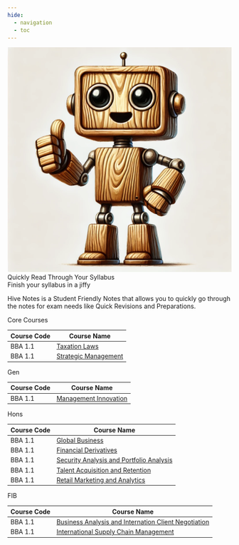 ```yaml
---
hide:
  - navigation
  - toc
---
```

<!-- Hide page title -->
<style>
  .md-typeset h1 {
    display: none;
  }
</style>

<div class="mascot-image-container">
  <img class="mascot-image" src="./assets/mascot.webp"/>
  <div class="mascot-text-container">
    <div class="mascot-text">
      Quickly Read Through Your Syllabus
      <div class="mascot-subtext">
        Finish your syllabus in a jiffy
      </div>
    </div>
  </div>
</div>

<div class="mascot-image-spacer"></div>

Hive Notes is a Student Friendly Notes that allows you to quickly go through the notes for exam needs like Quick Revisions and Preparations.
<div class="box-row">
  <div class="reason-box">
    <div class="reason-title">Core Courses</div>
<table>
  <thead>
    <tr>
      <th>Course Code</th>
      <th>Course Name</th>
    </tr>
  </thead>
  <tbody>
    <tr>
      <td>BBA 1.1</td>
      <td><a href="TAX/Module_01_INTRODUCTION_TO_TAXATION/1.a_Legal_enactments_governing_Income_Tax_in_India.html">Taxation Laws</a></td>
    </tr>
    <tr>
      <td>BBA 1.1</td>
      <td><a href="SM/Unit_01_Introduction_to_Strategic_Management/1.a_Meaning_and_Definition_of_Strategic_Management.html">Strategic Management</a></td>
    </tr>
  </tbody>
</table>
  </div>

  <div class="reason-box">
    <div class="reason-title">Gen</div>
    <table>
      <thead>
        <tr>
          <th>Course Code</th>
          <th>Course Name</th>
        </tr>
      </thead>
      <tbody>
        <tr>
          <td>BBA 1.1</td>
          <td><a href="MI/Module_01_MANAGERIAL_FUNCTIONS/1.a_Concept_of_Management.html">Management Innovation</a></td>
        </tr>
      </tbody>
    </table>
  </div>


  <div class="reason-box">
    <div class="reason-title">Hons</div>
    <table>
      <thead>
        <tr>
          <th>Course Code</th>
          <th>Course Name</th>
        </tr>
      </thead>
      <tbody>
        <tr>
          <td>BBA 1.1</td>
          <td><a href="GB/Unit-1 Introduction to Global Business/1.a Evolution of International Business.html">Global Business</a></td>
        </tr>
        <tr>
          <td>BBA 1.1</td>
          <td><a href="FD/Module_01_Introduction_to_Derivatives/1.a_Concept_of_Derivatives.html">Financial Derivatives</a></td>
        </tr>
        <tr>
          <td>BBA 1.1</td>
          <td><a href="SAPM/Unit-1 Introduction to Investment and Investment Avenues/1.a Meaning of investment.html">Security Analysis and Portfolio Analysis</a></td>
        </tr>
        <tr>
          <td>BBA 1.1</td>
          <td><a href="TAR/Module_01_Introduction/1.b_Objective_Framework.html">Talent Acquisition and Retention</a></td>
        </tr>
        <tr>
          <td>BBA 1.1</td>
          <td><a href="RMA/Module_01_Introduction_to_retailing/1.a_Reasons_for_studying_retailing.html">Retail Marketing and Analytics</a></td>
        </tr>
      </tbody>
    </table>
  </div>
  <div class="reason-box">
    <div class="reason-title">FIB</div>
    <table>
      <thead>
        <tr>
          <th>Course Code</th>
          <th>Course Name</th>
        </tr>
      </thead>
      <tbody>
        <tr>
          <td>BBA 1.1</td>
          <td><a href="BA/Unit_01_Introduction_and_Overview/1.a.a_Understanding the Sales Funnel.html">Business Analysis and Internation Client Negotiation</a></td>
        </tr>
        <tr>
          <td>BBA 1.1</td>
          <td><a href="ISCM/Module_01_INTRODUCTION_TO_SUPPLY_CHAIN_AND_GLOBAL_STRATEGY/1.a_Insight_into_global_trade_and_global_supply_chains.md">International Supply Chain Management</a></td>
        </tr>
      </tbody>
    </table>
  </div>
</div>
